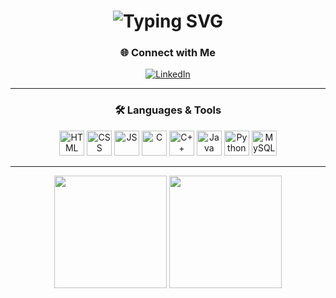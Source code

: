 <!-- Animated Gradient Name Heading -->
<h1 align="center">
  <img src="https://readme-typing-svg.demolab.com?font=Fira+Code&weight=700&size=25&pause=1000&color=00CFFF&center=true&vCenter=true&width=435&lines=Hi%2C+I'm+Sanjana+Kulal;Frontend+Developer+%7C+Coder+%7C+Tech+Learner" alt="Typing SVG" />
</h1>

<!-- Connect with Me -->
<h3 align="center">🌐 Connect with Me</h3>
<p align="center">
  <a href="https://www.linkedin.com/in/sanjana-8449082a2/" target="_blank">
    <img src="https://img.shields.io/badge/LinkedIn-%230077B5.svg?style=for-the-badge&logo=linkedin&logoColor=white" alt="LinkedIn"/>
  </a>
  
  <!-- Add GitHub or other socials if you'd like -->
</p>

---

<!-- Tech Stack -->
<h3 align="center">🛠️ Languages & Tools</h3>
<p align="center">
  <!-- Web Technologies -->
  <img src="https://cdn.jsdelivr.net/gh/devicons/devicon/icons/html5/html5-original.svg" title="HTML5" alt="HTML" width="40" height="40"/>
  <img src="https://cdn.jsdelivr.net/gh/devicons/devicon/icons/css3/css3-original.svg" title="CSS3" alt="CSS" width="40" height="40"/>
  <img src="https://cdn.jsdelivr.net/gh/devicons/devicon/icons/javascript/javascript-original.svg" title="JavaScript" alt="JS" width="40" height="40"/>
  
  <!-- Programming -->
  <img src="https://cdn.jsdelivr.net/gh/devicons/devicon/icons/c/c-original.svg" title="C" alt="C" width="40" height="40"/>
  <img src="https://cdn.jsdelivr.net/gh/devicons/devicon/icons/cplusplus/cplusplus-original.svg" title="C++" alt="C++" width="40" height="40"/>
  <img src="https://cdn.jsdelivr.net/gh/devicons/devicon/icons/java/java-original.svg" title="Java" alt="Java" width="40" height="40"/>
  <img src="https://cdn.jsdelivr.net/gh/devicons/devicon/icons/python/python-original.svg" title="Python" alt="Python" width="40" height="40"/>
  
  <!-- Database -->
  <img src="https://cdn.jsdelivr.net/gh/devicons/devicon/icons/mysql/mysql-original.svg" title="MySQL" alt="MySQL" width="40" height="40"/>
</p>

---

<!-- GitHub Stats Section -->
<p align="center">
  <img src="https://github-readme-stats.vercel.app/api?username=sanjanakulal&show_icons=true&theme=gradient&border_radius=10&count_private=true" height="180"/>
  <img src="https://github-readme-stats.vercel.app/api/top-langs/?username=sanjanakulal&layout=compact&theme=gradient&border_radius=10" height="180"/>
</p>
